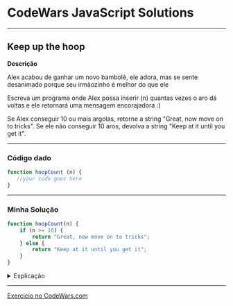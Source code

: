 # CodeWars JavaScript Solutions

---

## Keep up the hoop


**Descrição**

Alex acabou de ganhar um novo bambolê, ele adora, mas se sente desanimado porque seu irmãozinho é melhor do que ele

Escreva um programa onde Alex possa inserir (n) quantas vezes o aro dá voltas e ele retornará uma mensagem encorajadora :)

Se Alex conseguir 10 ou mais argolas, retorne a string "Great, now move on to tricks".
Se ele não conseguir 10 aros, devolva a string "Keep at it until you get it".

---

### Código dado

```` JavaScript
function hoopCount (n) {
   //your code goes here    
}
````

---
### Minha Solução

```` JavaScript
function hoopCount(n) {
    if (n >= 10) {
        return "Great, now move on to tricks";
    } else {
        return "Keep at it until you get it";
    }
}
```` 

<details>
<summary>Explicação</summary>



</details>

---

[Exercício no CodeWars.com](https://www.codewars.com/kata/55cb632c1a5d7b3ad0000145/train/javascript)